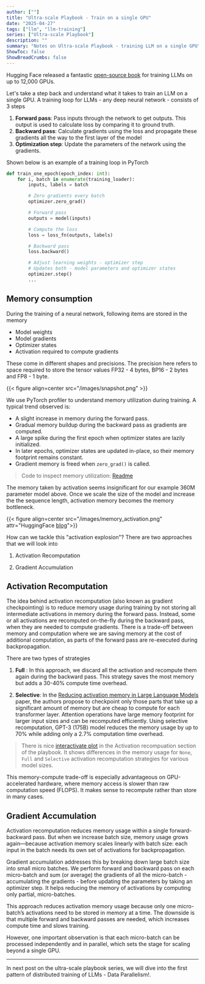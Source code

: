 ```yaml
---
author: [""]
title: "Ultra-scale Playbook - Train on a single GPU" 
date: "2025-04-27"
tags: ["llm", "llm-training"]
series: ["Ultra-scale Playbook"]
description: ""
summary: "Notes on Ultra-scale Playbook - training LLM on a single GPU"
ShowToc: false
ShowBreadCrumbs: false
---
```


Hugging Face released a fantastic [open-source book](https://huggingface.co/spaces/nanotron/ultrascale-playbook) for training LLMs on up to 12,000 GPUs.

Let's take a step back and understand what it takes to train an LLM on a single GPU. A training loop for LLMs - any deep neural network - consists of 3 steps

1. **Forward pass**: Pass inputs through the network to get outputs. This output is used to calculate loss by comparing it to ground truth.
2. **Backward pass**: Calculate gradients using the loss and propagate these gradients all the way to the first layer of the model
3. **Optimization step**: Update the parameters of the network using the gradients.

Shown below is an example of a training loop in PyTorch

```python
def train_one_epoch(epoch_index: int):
    for i, batch in enumerate(training_loader):
        inputs, labels = batch

        # Zero gradients every batch
        optimizer.zero_grad()

        # Forward pass
        outputs = model(inputs)

        # Compute the loss
        loss = loss_fn(outputs, labels)

        # Backward pass
        loss.backward()

        # Adjust learning weights - optimizer step
        # Updates both - model parameters and optimizer states
        optimizer.step()
        ...
```

## Memory consumption

During the training of a neural network, following items are stored in the memory

* Model weights
* Model gradients
* Optimizer states
* Activation required to compute gradients

These come in different shapes and precisions. The precision here refers to space required to store the tensor values FP32 - 4 bytes, BP16 - 2 bytes and FP8 - 1 byte.

{{< figure align=center src="/images/snapshot.png" >}}

We use PyTorch profiler to understand memory utilization during training. A typical trend observed is:

* A slight increase in memory during the forward pass.
* Gradual memory buildup during the backward pass as gradients are computed.
* A large spike during the first epoch when optimizer states are lazily initialized.
* In later epochs, optimizer states are updated in-place, so their memory footprint remains constant.
* Gradient memory is freed when `zero_grad()` is called.

> Code to inspect memory utilization: [Readme](https://github.com/dudeperf3ct/ultra-scale-experiments/blob/main/single_gpu/README.md)

The memory taken by activation seems insignificant for our example 360M parameter model above. Once we scale the size of the model and increase the the sequence length, activation memory becomes the memory bottleneck.

{{< figure align=center src="/images/memory_activation.png" attr="HuggingFace [blog](https://huggingface.co/spaces/nanotron/ultrascale-playbook?section=weights/grads/optimizer_states_memory)">}}

How can we tackle this "activation explosion"? There are two approaches that we will look into

1. Activation Recomputation

2. Gradient Accumulation

## Activation Recomputation

The idea behind activation recomputation (also known as gradient checkpointing) is to reduce memory usage during training by not storing all intermediate activations in memory during the forward pass. Instead, some or all activations are recomputed on-the-fly during the backward pass, when they are needed to compute gradients. There is a trade-off between memory and computation where we are saving memory at the cost of additional computation, as parts of the forward pass are re-executed during backpropagation.

There are two types of strategies

1. **Full** : In this approach, we discard all the activation and recompute them again during the backward pass. This strategy saves the most memory but adds a 30-40% compute time overhead.

2. **Selective**: In the [Reducing activation memory in Large Language Models](https://arxiv.org/pdf/2205.05198) paper, the authors propose to checkpoint only those parts that take up a significant amount of memory but are cheap to compute for each transformer layer. Attention operations have large memory footprint for larger input sizes and can be recomputed efficiently. Using selective recomputation, GPT-3 (175B) model reduces the memory usage by up to 70% while adding only a 2.7% computation time overhead.

> There is nice [interactivate plot](https://huggingface.co/spaces/nanotron/ultrascale-playbook?section=activation_recomputation) in the Activation recompuation section of the playbook. It shows differences in the memory usage for `None`, `Full` and `Selective` activation recomputation strategies for various model sizes.

This memory-compute trade-off is especially advantageous on GPU-accelerated hardware, where memory access is slower than raw computation speed (FLOPS). It makes sense to recompute rather than store in many cases.

## Gradient Accumulation

Activation recomputation reduces memory usage within a single forward-backward pass. But when we increase batch size, memory usage grows again—because activation memory scales linearly with batch size: each input in the batch needs its own set of activations for backpropagation.

Gradient accumulation addresses this by breaking down large batch size into small micro batches. We perform forward and backward pass on each micro-batch and sum (or average) the gradients of all the micro-batch - accumulating the gradients - before updating the parameters by taking an optimizer step. It helps reducing the memory of activations by computing only partial, micro-batches.

This approach reduces activation memory usage because only one micro-batch’s activations need to be stored in memory at a time. The downside is that multiple forward and backward passes are needed, which increases compute time and slows training.

However, one important observation is that each micro-batch can be processed independently and in parallel, which sets the stage for scaling beyond a single GPU.

---

In next post on the ultra-scale playbook series, we will dive into the first pattern of distributed training of LLMs - Data Parallelism!.
